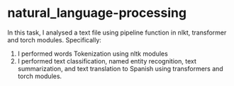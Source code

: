 # natural_language-processing

In this task, I analysed a text file using pipeline function in nlkt, transformer and torch modules. Specifically:
1. I performed words Tokenization using nltk modules
2. I performed text classification, named entity recognition, text summarization, and text translation to Spanish using transformers and torch modules.
